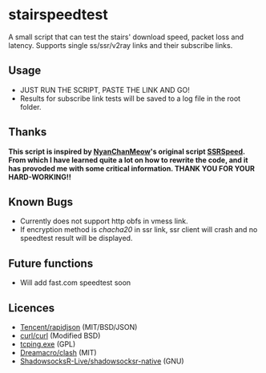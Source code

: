 # stairspeedtest
A small script that can test the stairs' download speed, packet loss and latency. Supports single ss/ssr/v2ray links and their subscribe links.
## Usage
* JUST RUN THE SCRIPT, PASTE THE LINK AND GO!
* Results for subscribe link tests will be saved to a log file in the root folder.
## Thanks
**This script is inspired by [NyanChanMeow](https://github.com/NyanChanMeow)'s original script [SSRSpeed](https://github.com/NyanChanMeow/SSRSpeed). From which I have learned quite a lot on how to rewrite the code, and it has provoded me with some critical information. THANK YOU FOR YOUR HARD-WORKING!!**
## Known Bugs
* Currently does not support http obfs in vmess link.
* If encryption method is *chacha20* in ssr link, ssr client will crash and no speedtest result will be displayed.
## Future functions
* Will add fast.com speedtest soon
## Licences
* [Tencent/rapidjson](https://github.com/Tencent/rapidjson) (MIT/BSD/JSON)
* [curl/curl](https://github.com/curl/curl) (Modified BSD)
* [tcping.exe](https://elifulkerson.com/projects/tcping.php) (GPL)
* [Dreamacro/clash](https://github.com/Dreamacro/clash) (MIT)
* [ShadowsocksR-Live/shadowsocksr-native](https://github.com/ShadowsocksR-Live/shadowsocksr-native) (GNU)

